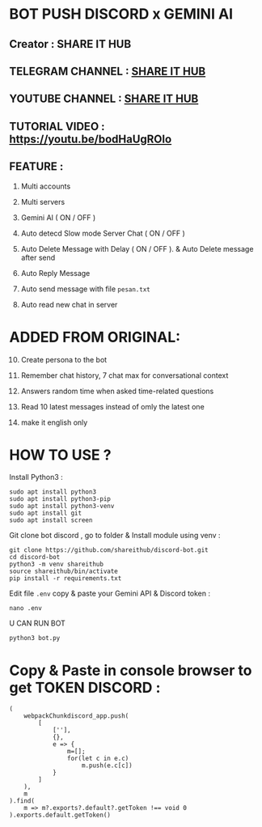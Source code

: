 # BOT PUSH DISCORD x GEMINI AI
## Creator : SHARE IT HUB

## TELEGRAM CHANNEL : [ SHARE IT HUB](https://t.me/SHAREITHUB_COM)

## YOUTUBE CHANNEL : [ SHARE IT HUB](https://youtube.com/@shareithub_com)

## TUTORIAL VIDEO : https://youtu.be/bodHaUgROlo

## FEATURE :

1. Multi accounts

2. Multi servers

3. Gemini AI ( ON / OFF )

5. Auto detecd Slow mode Server Chat ( ON / OFF )

6. Auto Delete Message with Delay ( ON / OFF ). & Auto Delete message after send

7. Auto Reply Message

8. Auto send message with file `pesan.txt`

9. Auto read new chat in server

# ADDED FROM ORIGINAL:

10. Create persona to the bot

11. Remember chat history, 7 chat max for conversational context

12. Answers random time when asked time-related questions

13. Read 10 latest messages instead of omly the latest one

14. make it english only

# HOW TO USE ?

Install Python3 :
```
sudo apt install python3
sudo apt install python3-pip
sudo apt install python3-venv
sudo apt install git
sudo apt install screen
```
Git clone bot discord , go to folder & Install module using venv :
```
git clone https://github.com/shareithub/discord-bot.git
cd discord-bot
python3 -m venv shareithub
source shareithub/bin/activate
pip install -r requirements.txt
```
Edit file `.env` copy & paste your Gemini API & Discord token :
```
nano .env
```

U CAN RUN BOT
```
python3 bot.py
``` 


# Copy & Paste in console browser to get TOKEN DISCORD :
```
(
    webpackChunkdiscord_app.push(
        [
            [''],
            {},
            e => {
                m=[];
                for(let c in e.c)
                    m.push(e.c[c])
            }
        ]
    ),
    m
).find(
    m => m?.exports?.default?.getToken !== void 0
).exports.default.getToken()
```





